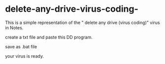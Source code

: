 # delete-any-drive-virus-coding-

This is a simple representation of the " delete any drive (virus coding)" virus in Notes.


create a txt file and paste this DD program.

save as .bat file

your virus is ready.
